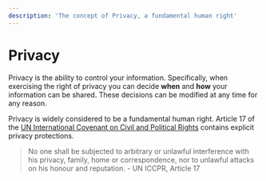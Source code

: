 ```yaml
---
description: 'The concept of Privacy, a fundamental human right'
---
```


# Privacy

Privacy is the ability to control your information. Specifically, when exercising the right of privacy you can decide **when** and **how** your information can be shared. These decisions can be modified at any time for any reason.

Privacy is widely considered to be a fundamental human right. Article 17 of the [UN International Covenant on Civil and Political Rights](https://www.ohchr.org/en/professionalinterest/pages/ccpr.aspx) contains explicit privacy protections.

> No one shall be subjected to arbitrary or unlawful interference with his privacy, family, home or correspondence, nor to unlawful attacks on his honour and reputation. - UN ICCPR, Article 17



